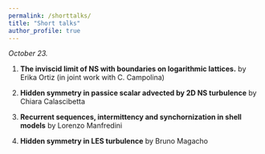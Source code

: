 ```yaml
---
permalink: /shorttalks/
title: "Short talks"
author_profile: true
---
```


*October 23.*

1. **The inviscid limit of NS with boundaries on logarithmic lattices.** by Erika Ortiz (in joint work with C. Campolina)

1. **Hidden symmetry in passice scalar advected by 2D NS turbulence** by Chiara Calascibetta

1. **Recurrent sequences, intermittency and synchornization in shell models** by Lorenzo Manfredini

1. **Hidden symmetry in LES turbulence** by Bruno Magacho

